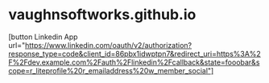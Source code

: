 # vaughnsoftworks.github.io

[button Linkedin App url="https://www.linkedin.com/oauth/v2/authorization?response_type=code&client_id=86pbx1idwptpn7&redirect_uri=https%3A%2F%2Fdev.example.com%2Fauth%2Flinkedin%2Fcallback&state=fooobar&scope=r_liteprofile%20r_emailaddress%20w_member_social"]
